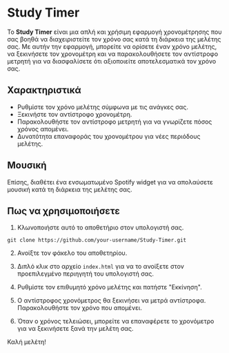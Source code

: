 # Study Timer

Το **Study Timer** είναι μια απλή και χρήσιμη εφαρμογή χρονομέτρησης που σας βοηθά να διαχειριστείτε τον χρόνο σας κατά τη διάρκεια της μελέτης σας. Με αυτήν την εφαρμογή, μπορείτε να ορίσετε έναν χρόνο μελέτης, να ξεκινήσετε τον χρονομέτρη και να παρακολουθήσετε τον αντίστροφο μετρητή για να διασφαλίσετε ότι αξιοποιείτε αποτελεσματικά τον χρόνο σας.

## Χαρακτηριστικά

- Ρυθμίστε τον χρόνο μελέτης σύμφωνα με τις ανάγκες σας.
- Ξεκινήστε τον αντίστροφο χρονομέτρη.
- Παρακολουθήστε τον αντίστροφο μετρητή για να γνωρίζετε πόσος χρόνος απομένει.
- Δυνατότητα επαναφοράς του χρονομέτρου για νέες περιόδους μελέτης.

## Μουσική

Επίσης, διαθέτει ένα ενσωματωμένο Spotify widget για να απολαύσετε μουσική κατά τη διάρκεια της μελέτης σας.

## Πως να χρησιμοποιήσετε

1. Κλωνοποιήστε αυτό το αποθετήριο στον υπολογιστή σας.

```
git clone https://github.com/your-username/Study-Timer.git
```

2. Ανοίξτε τον φάκελο του αποθετηρίου.

3. Διπλό κλικ στο αρχείο `index.html` για να το ανοίξετε στον προεπιλεγμένο περιηγητή του υπολογιστή σας.

4. Ρυθμίστε τον επιθυμητό χρόνο μελέτης και πατήστε "Εκκίνηση".

5. Ο αντίστροφος χρονόμετρος θα ξεκινήσει να μετρά αντίστροφα. Παρακολουθήστε τον χρόνο που απομένει.

6. Όταν ο χρόνος τελειώσει, μπορείτε να επαναφέρετε το χρονόμετρο για να ξεκινήσετε ξανά την μελέτη σας.

Καλή μελέτη!

